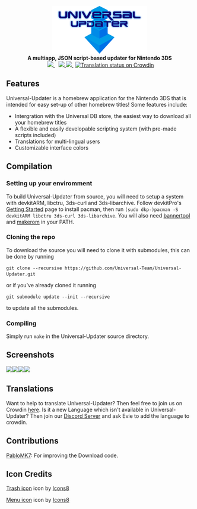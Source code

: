 <p align="center">
	<a href="https://universal-team.net/projects/universal-updater.html"><img src="https://github.com/Universal-Team/Universal-Updater/blob/master/app/banner.png"></a><br>
	<b>A multiapp, JSON script-based updater for Nintendo 3DS</b><br>
	<a href="https://discord.gg/KDJCfGF" style="padding-left: 5px; padding-right: 5px;">
		<img src="https://img.shields.io/badge/Discord-Server-blue.svg" height="20">
	</a>
	<a href="https://gbatemp.net/threads/release-universal-updater-a-universally-good-updater.551824/" style="padding-left: 5px;">
		<img src="https://img.shields.io/badge/GBAtemp-thread-blue.svg" height="20">
	</a>
	<a href="https://dev.azure.com/universal-team/Builds/_build?definitionId=13" style="padding-right: 5px;">
		<img src="https://dev.azure.com/Universal-Team/Builds/_apis/build/status/Universal-Team.Universal-Updater%20(1)?branchName=master" height="20">
	</a>
	<a title="Crowdin" target="_blank" href="https://crowdin.com/project/universal-updater"><img src="https://badges.crowdin.net/universal-updater/localized.svg" alt="Translation status on Crowdin"></a>
</p>

## Features

Universal-Updater is a homebrew application for the Nintendo 3DS that is intended for easy set-up of other homebrew titles! Some features include:

- Intergration with the Universal DB store, the easiest way to download all your homebrew titles
- A flexible and easily developable scripting system (with pre-made scripts included)
- Translations for multi-lingual users
- Customizable interface colors

## Compilation
### Setting up your enviromment

To build Universal-Updater from source, you will need to setup a system with devkitARM, libctru, 3ds-curl and 3ds-libarchive. Follow devkitPro's [Getting Started](https://devkitpro.org/wiki/Getting_Started) page to install pacman, then run `(sudo dkp-)pacman -S devkitARM libctru 3ds-curl 3ds-libarchive`. You will also need [bannertool](https://github.com/Steveice10/bannertool/releases/latest) and [makerom](https://github.com/profi200/Project_CTR/releases/latest) in your PATH.

### Cloning the repo

To download the source you will need to clone it with submodules, this can be done by running
```
git clone --recursive https://github.com/Universal-Team/Universal-Updater.git
```
or if you've already cloned it running 
```
git submodule update --init --recursive
```
to update all the submodules.

### Compiling

Simply run `make` in the Universal-Updater source directory.

## Screenshots

![](https://universal-team.net/images/universal-updater/script-browse-3.png)![](https://universal-team.net/images/universal-updater/script-browse-7.png)![](https://universal-team.net/images/universal-updater/scriptlist-selection.png)![](https://universal-team.net/images/universal-updater/mainMenu.png)

## Translations

Want to help to translate Universal-Updater? Then feel free to join us on Crowdin [here](https://crwd.in/universal-updater).
Is it a new Language which isn't available in Universal-Updater? Then join our [Discord Server](https://discord.gg/KDJCfGF) and ask Evie to add the language to crowdin.

## Contributions

[PabloMK7](https://github.com/mariohackandglitch): For improving the Download code.

## Icon Credits

<a target="_blank" href="https://icons8.com/icons/set/trash">Trash icon</a> icon by <a target="_blank" href="https://icons8.com">Icons8</a>

<a target="_blank" href="https://icons8.com/icons/set/menu">Menu icon</a> icon by <a target="_blank" href="https://icons8.com">Icons8</a>
